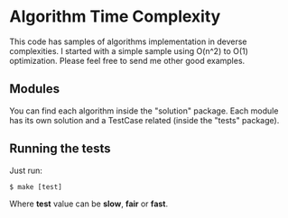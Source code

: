 # Algorithm Time Complexity
This code has samples of algorithms implementation in deverse complexities. I started with a simple
sample using O(n^2) to O(1) optimization. Please feel free to send me other good examples.

## Modules
You can find each algorithm inside the "solution" package. Each module has its own solution
and a TestCase related (inside the "tests" package).

## Running the tests
Just run:
```
$ make [test]
```
Where **test** value can be **slow**, **fair** or **fast**.
